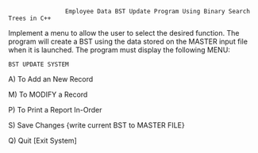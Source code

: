 					Employee Data BST Update Program Using Binary Search Trees in C++ 


Implement a menu to allow the user to select the desired function.
The program will create a BST using the data stored on the MASTER input file
when it is launched. The program must display the following MENU:






	BST UPDATE SYSTEM


A)   To Add an New Record

M)   To MODIFY a Record

P)   To Print a Report In-Order

S)   Save Changes {write current BST to MASTER FILE}

Q)   Quit [Exit System]
